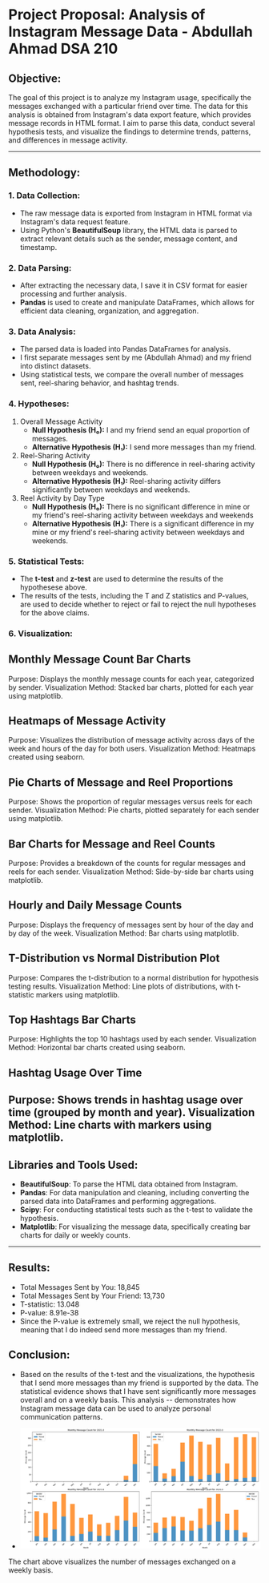 # Project Proposal: Analysis of Instagram Message Data - Abdullah Ahmad DSA 210

## **Objective:**
The goal of this project is to analyze my Instagram usage, specifically the messages exchanged with a particular friend over time. The data for this analysis is obtained from Instagram's data export feature, which provides message records in HTML format. I aim to parse this data, conduct several hypothesis tests, and visualize the findings to determine trends, patterns, and differences in message activity.

---

## **Methodology:**

### 1. **Data Collection:**
- The raw message data is exported from Instagram in HTML format via Instagram's data request feature.
- Using Python's **BeautifulSoup** library, the HTML data is parsed to extract relevant details such as the sender, message content, and timestamp.

### 2. **Data Parsing:**
- After extracting the necessary data, I save it in CSV format for easier processing and further analysis. 
- **Pandas** is used to create and manipulate DataFrames, which allows for efficient data cleaning, organization, and aggregation.

### 3. **Data Analysis:**
- The parsed data is loaded into Pandas DataFrames for analysis.
- I first separate messages sent by me (Abdullah Ahmad) and my friend into distinct datasets.
- Using statistical tests, we compare the overall number of messages sent, reel-sharing behavior, and hashtag trends.

### 4. **Hypotheses:**
1. Overall Message Activity
   - **Null Hypothesis (H₀):** I and my friend send an equal proportion of messages.
   - **Alternative Hypothesis (H₁):** I send more messages than my friend.
2. Reel-Sharing Activity
   - **Null Hypothesis (H₀):** There is no difference in reel-sharing activity between weekdays and weekends.
   - **Alternative Hypothesis (H₁):** Reel-sharing activity differs significantly between weekdays and weekends.
3. Reel Activity by Day Type
   - **Null Hypothesis (H₀):** There is no significant difference in mine or my friend's reel-sharing activity between weekdays and weekends
   - **Alternative Hypothesis (H₁):** There is a significant difference in my mine or my friend's reel-sharing activity between weekdays and weekends.

### 5. **Statistical Tests:**
- The **t-test** and **z-test** are used to determine the results of the hypothesese above. 
- The results of the tests, including the T and Z statistics and P-values, are used to decide whether to reject or fail to reject the null hypotheses for the above claims.

### 6. **Visualization:**
## Monthly Message Count Bar Charts

Purpose: Displays the monthly message counts for each year, categorized by sender.
Visualization Method: Stacked bar charts, plotted for each year using matplotlib.

## Heatmaps of Message Activity

Purpose: Visualizes the distribution of message activity across days of the week and hours of the day for both users.
Visualization Method: Heatmaps created using seaborn.

## Pie Charts of Message and Reel Proportions

Purpose: Shows the proportion of regular messages versus reels for each sender.
Visualization Method: Pie charts, plotted separately for each sender using matplotlib.

## Bar Charts for Message and Reel Counts

Purpose: Provides a breakdown of the counts for regular messages and reels for each sender.
Visualization Method: Side-by-side bar charts using matplotlib.

## Hourly and Daily Message Counts

Purpose: Displays the frequency of messages sent by hour of the day and by day of the week.
Visualization Method: Bar charts using matplotlib.

## T-Distribution vs Normal Distribution Plot

Purpose: Compares the t-distribution to a normal distribution for hypothesis testing results.
Visualization Method: Line plots of distributions, with t-statistic markers using matplotlib.

## Top Hashtags Bar Charts

Purpose: Highlights the top 10 hashtags used by each sender.
Visualization Method: Horizontal bar charts created using seaborn.

## Hashtag Usage Over Time

Purpose: Shows trends in hashtag usage over time (grouped by month and year).
Visualization Method: Line charts with markers using matplotlib.
---

## **Libraries and Tools Used:**
- **BeautifulSoup**: To parse the HTML data obtained from Instagram.
- **Pandas**: For data manipulation and cleaning, including converting the parsed data into DataFrames and performing aggregations.
- **Scipy**: For conducting statistical tests such as the t-test to validate the hypothesis.
- **Matplotlib**: For visualizing the message data, specifically creating bar charts for daily or weekly counts.

---

## **Results:**
- Total Messages Sent by You: 18,845
- Total Messages Sent by Your Friend: 13,730
- T-statistic: 13.048
- P-value: 8.91e-38
- Since the P-value is extremely small, we reject the null hypothesis, meaning that I do indeed send more messages than my friend.

## **Conclusion:**
- Based on the results of the t-test and the visualizations, the hypothesis that I send more messages than my friend is supported by the data. The statistical evidence shows that I have sent significantly more messages overall and on a weekly basis. This analysis --   demonstrates how Instagram message data can be used to analyze personal communication patterns.

- ![Monthly Message Count Chart](Project_Fig_1_Messages_Spread.png)

The chart above visualizes the number of messages exchanged on a weekly basis.
